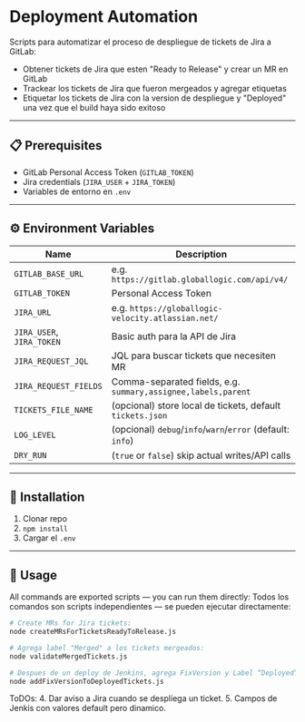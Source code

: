 # Deployment Automation

Scripts para automatizar el proceso de despliegue de tickets de Jira a GitLab:

- Obtener tickets de Jira que esten "Ready to Release" y crear un MR en GitLab
- Trackear los tickets de Jira que fueron mergeados y agregar etiquetas
- Etiquetar los tickets de Jira con la version de despliegue y "Deployed" una vez que el build haya sido exitoso

---

## 📋 Prerequisites

- GitLab Personal Access Token (`GITLAB_TOKEN`)  
- Jira credentials (`JIRA_USER` + `JIRA_TOKEN`) 
- Variables de entorno en `.env`  

---

## ⚙️ Environment Variables

| Name                         | Description                                                        |
|------------------------------|--------------------------------------------------------------------|
| `GITLAB_BASE_URL`            | e.g. `https://gitlab.globallogic.com/api/v4/`                      |
| `GITLAB_TOKEN`               | Personal Access Token                                              |
| `JIRA_URL`                   | e.g. `https://globallogic-velocity.atlassian.net/`                 |
| `JIRA_USER`, `JIRA_TOKEN`    | Basic auth para la API de Jira                                     |
| `JIRA_REQUEST_JQL`           | JQL para buscar tickets que necesiten MR                           |
| `JIRA_REQUEST_FIELDS`        | Comma-separated fields, e.g. `summary,assignee,labels,parent`      |
| `TICKETS_FILE_NAME`          | (opcional) store local de tickets, default `tickets.json`          |
| `LOG_LEVEL`                  | (opcional) `debug`/`info`/`warn`/`error` (default: `info`)         |
| `DRY_RUN`                    | (`true` or `false`) skip actual writes/API calls                   |

---

## 🚀 Installation

1. Clonar repo
2. `npm install`
3. Cargar el `.env`

---

## 🧰 Usage

All commands are exported scripts — you can run them directly:
Todos los comandos son scripts independientes — se pueden ejecutar directamente:

```bash
# Create MRs for Jira tickets:
node createMRsForTicketsReadyToRelease.js

# Agrega label "Merged" a los tickets mergeados:
node validateMergedTickets.js

# Despues de un deploy de Jenkins, agrega FixVersion y Label “Deployed” a los tickets:
node addFixVersionToDeployedTickets.js
```

ToDOs:
4. Dar aviso a Jira cuando se despliega un ticket.
5. Campos de Jenkis con valores default pero dinamico.